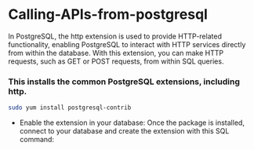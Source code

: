 # Calling-APIs-from-postgresql
In PostgreSQL, the http extension is used to provide HTTP-related functionality, enabling PostgreSQL to interact with HTTP services directly from within the database. With this extension, you can make HTTP requests, such as GET or POST requests, from within SQL queries.


### This installs the common PostgreSQL extensions, including http.
```bash
sudo yum install postgresql-contrib
```

- Enable the extension in your database: Once the package is installed, connect to your database and create the extension with this SQL command:

```sql
